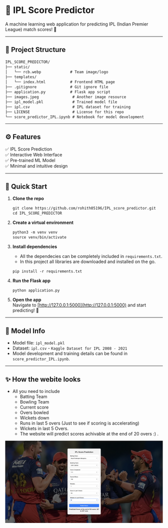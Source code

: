 
# 🏏 IPL Score Predictor

A machine learning web application for predicting IPL (Indian Premier League) match scores! 🚀

---

## 📂 Project Structure

```
IPL_SCORE_PREDICTOR/
├── static/
│   └── rcb.webp             # Team image/logo
├── templates/
│   └── index.html           # Frontend HTML page
├── .gitignore               # Git ignore file
├── application.py           # Flask app script
├── images.jpeg               # Another image resource
├── ipl_model.pkl             # Trained model file
├── ipl.csv                   # IPL dataset for training
├── LICENSE                   # License for this repo
└── score_predictor_IPL.ipynb # Notebook for model development
```

---

## ⚙️ Features

✅ IPL Score Prediction  
✅ Interactive Web Interface  
✅ Pre-trained ML Model  
✅ Minimal and intuitive design  

---

## 🚀 Quick Start

1. **Clone the repo**  
   ```
   git clone https://github.com/rohith05196/IPL_score_predictor.git
   cd IPL_SCORE_PREDICTOR
   ```

2. **Create a virtual environment**  
   ```
   python3 -m venv venv
   source venv/bin/activate
   ```

3. **Install dependencies**  

   - All the dependecies can be completely included in `requirements.txt`.
   - In this project all libraries are downloaded and installed on the go.
   ```
   pip install -r requirements.txt
   ```

4. **Run the Flask app**  
   ```
   python application.py
   ```

5. **Open the app**  
   Navigate to [http://127.0.0.1:5000](http://127.0.0.1:5000) and start predicting! 🎉

---

## 🧠 Model Info

- Model file: `ipl_model.pkl`
- Dataset: `ipl.csv` - `Kaggle Dataset for IPL 2008 - 2021`
- Model development and training details can be found in `score_predictor_IPL.ipynb`.

---

## ✨ How the webite looks
 - All you need to include
   - Batting Team
   - Bowling Team
   - Current score
   - Overs bowled
   - Wickets down 
   - Runs in last 5 overs (Just to see if scoring is accelerating)
   - Wickets in last 5 Overs.
   - The website will predict scores achivable at the end of 20 overs :) . 

![Web App Screenshot](static/ss_application.png)
